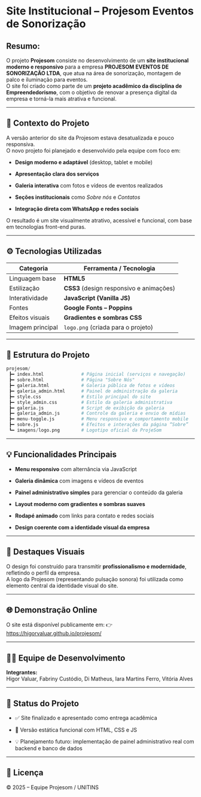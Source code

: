 # Site Institucional – Projesom Eventos de Sonorização

## Resumo:  
O projeto **Projesom** consiste no desenvolvimento de um **site institucional moderno e responsivo** para a empresa **PROJESOM EVENTOS DE SONORIZAÇÃO LTDA**, que atua na área de sonorização, montagem de palco e iluminação para eventos.  
O site foi criado como parte de um **projeto acadêmico da disciplina de Empreendedorismo**, com o objetivo de renovar a presença digital da empresa e torná-la mais atrativa e funcional.

---

## 🧠 Contexto do Projeto

A versão anterior do site da Projesom estava desatualizada e pouco responsiva.  
O novo projeto foi planejado e desenvolvido pela equipe com foco em:

- **Design moderno e adaptável** (desktop, tablet e mobile)
    
- **Apresentação clara dos serviços**
    
- **Galeria interativa** com fotos e vídeos de eventos realizados
    
- **Seções institucionais** como _Sobre nós_ e _Contatos_
    
- **Integração direta com WhatsApp e redes sociais**
    

O resultado é um site visualmente atrativo, acessível e funcional, com base em tecnologias front-end puras.

---

## ⚙️ Tecnologias Utilizadas

|Categoria|Ferramenta / Tecnologia|
|---|---|
|Linguagem base|**HTML5**|
|Estilização|**CSS3** (design responsivo e animações)|
|Interatividade|**JavaScript (Vanilla JS)**|
|Fontes|**Google Fonts – Poppins**|
|Efeitos visuais|**Gradientes e sombras CSS**|
|Imagem principal|`logo.png` (criada para o projeto)|

---

## 🧩 Estrutura do Projeto

```python
projesom/
 ┣━ index.html              # Página inicial (serviços e navegação)
 ┣━ sobre.html              # Página "Sobre Nós"
 ┣━ galeria.html            # Galeria pública de fotos e vídeos
 ┣━ galeria_admin.html      # Painel de administração da galeria
 ┣━ style.css               # Estilo principal do site
 ┣━ style_admin.css         # Estilo da galeria administrativa
 ┣━ galeria.js              # Script de exibição da galeria
 ┣━ galeria_admin.js        # Controle da galeria e envio de mídias
 ┣━ menu-toggle.js          # Menu responsivo e comportamento mobile
 ┣━ sobre.js                # Efeitos e interações da página “Sobre”
 ┗━ imagens/logo.png        # Logotipo oficial da ProjeSom

```

---

## 💡 Funcionalidades Principais

- **Menu responsivo** com alternância via JavaScript
    
- **Galeria dinâmica** com imagens e vídeos de eventos
    
- **Painel administrativo simples** para gerenciar o conteúdo da galeria
    
- **Layout moderno com gradientes e sombras suaves**
    
- **Rodapé animado** com links para contato e redes sociais
    
- **Design coerente com a identidade visual da empresa**
    

---

## 🧩 Destaques Visuais

O design foi construído para transmitir **profissionalismo e modernidade**, refletindo o perfil da empresa.  
A logo da Projesom (representando pulsação sonora) foi utilizada como elemento central da identidade visual do site.

---

## 🌐 Demonstração Online

O site está disponível publicamente em:
👉 https://higorvaluar.github.io/projesom/

---

## 👨‍💻 Equipe de Desenvolvimento

**Integrantes:**  
Higor Valuar, Fabriny Custódio, Di Matheus, Iara Martins Ferro, Vitória Alves

---

## 📅 Status do Projeto

- ✅ Site finalizado e apresentado como entrega acadêmica
    
- 🚀 Versão estática funcional com HTML, CSS e JS
    
- 💡 Planejamento futuro: implementação de painel administrativo real com backend e banco de dados
    

---

## 📘 Licença

© 2025 – Equipe Projesom / UNITINS
